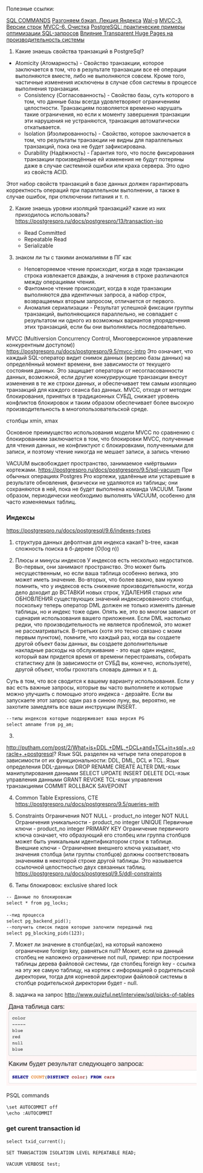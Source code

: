 Полезные ссылки:

[SQL COMMANDS](https://www.codecademy.com/articles/sql-commands)
[Разгоняем бэкап. Лекция Яндекса](https://habr.com/ru/company/yandex/blog/415817/)
[Wal-g](https://habr.com/ru/post/486188/)
[MVCC-3. Версии строк](https://habr.com/ru/company/postgrespro/blog/445820/)
[MVCC-6. Очистка](https://habr.com/ru/company/postgrespro/blog/452320/)
[PostgreSQL: практические примеры оптимизации SQL-запросов](https://www.youtube.com/watch?v=dm_oid1HVfQ&ab_channel=HighLoadChannel)
[Влияние Transparent Huge Pages на производительность системы](https://habr.com/ru/company/tinkoff/blog/446342/)

1) Какие знаешь свойства транзакций в PostgreSql?
- Atomicity (Атомарность) - Свойство транзакции, которое заключается в том, что в результате транзакции все её операции 
выполняются вместе, либо не выполняются совсем. Кроме того, частичные изменения исключены в случае 
сбоя системы в процессе выполнения транзакции.
  - Consistency (Согласованность) - Свойство базы, суть которого в том, что данные базы всегда удовлетворяют ограничениям целостности. 
Транзакциям позволяется временно нарушать такие ограничения, но если к моменту завершения 
транзакции эти нарушения не устраняются, транзакция автоматически откатывается. 
   - Isolation (Изолированность) - Свойство, которое заключается в том, что результаты транзакции не видны для параллельных транзакций, 
пока она не будет зафиксирована. 
   - Durability (Надёжность) - Гарантия того, что после фиксирования транзакции произведённые ей изменения не будут потеряны даже 
в случае системной ошибки или краха сервера. Это одно из свойств ACID.

Этот набор свойств транзакций в базе данных должен гарантировать корректность операций при 
параллельном выполнении, а также в случае ошибок, при отключении питания и т. п.

2) Какие знаешь уровни изоляций транзакций? какие из них приходилось использовать?
   https://postgrespro.ru/docs/postgrespro/13/transaction-iso
   - Read Committed
   - Repeatable Read
   - Serializable
   
3) знаком ли ты с такими аномалиями в ПГ как 
   - Неповторяемое чтение происходит, когда в ходе транзакции строка извлекается дважды, 
     а значения в строке различаются между операциями чтения.
   - Фантомное чтение происходит, когда в ходе транзакции выполняются два идентичных 
     запроса, а набор строк, возвращаемых вторым запросом, отличается от первого.
   - Аномалия сериализации - Результат успешной фиксации группы транзакций, выполняющихся 
     параллельно, не совпадает с результатом ни одного из возможных вариантов упорядочения этих 
     транзакций, если бы они выполнялись последовательно.

MVCC (Multiversion Concurrency Control, Многоверсионное управление конкурентным доступом))
https://postgrespro.ru/docs/postgrespro/9.5/mvcc-intro
Это означает, что каждый SQL-оператор видит снимок данных (версию базы данных) на определённый 
момент времени, вне зависимости от текущего состояния данных. Это защищает операторы от 
несогласованности данных, возможной, если другие конкурирующие транзакции внесут изменения в те 
же строки данных, и обеспечивает тем самым изоляцию транзакций для каждого сеанса баз данных. 
MVCC, отходя от методик блокирования, принятых в традиционных СУБД, снижает уровень конфликтов 
блокировок и таким образом обеспечивает более высокую производительность 
в многопользовательской среде.

столбцы xmin, xmax

Основное преимущество использования модели MVCC по сравнению с блокированием заключается в том, 
что блокировки MVCC, полученные для чтения данных, не конфликтуют с блокировками, полученными 
для записи, и поэтому чтение никогда не мешает записи, а запись чтению


VACUUM высвобождает пространство, занимаемое «мёртвыми» кортежами. 
https://postgrespro.ru/docs/postgrespro/9.5/sql-vacuum
При обычных операциях Postgres Pro кортежи, удалённые или устаревшие в результате обновления, 
физически не удаляются из таблицы; они сохраняются в ней, пока не будет выполнена команда VACUUM. 
Таким образом, периодически необходимо выполнять VACUUM, особенно для часто изменяемых таблиц.


### Индексы
https://postgrespro.ru/docs/postgresql/9.6/indexes-types
1) структура данных дефолтная для индекса какая?
   b-tree, какая сложность поиска в б-дереве (O(log n))
   
2) Плюсы и минусы индексов
У индексов есть несколько недостатков.
Во-первых, они занимают пространство. Это может быть несущественным, но если ваша таблица особенно 
   велика, это может иметь значение.
Во-вторых, что более важно, вам нужно помнить, что у индексов есть снижение производительности, 
   когда дело доходит до ВСТАВКИ новых строк, УДАЛЕНИЯ старых или ОБНОВЛЕНИЯ существующих значений 
   индексированного столбца, поскольку теперь оператор DML должен не только изменять данные 
   таблицы, но и индекс тоже один. Опять же, это во многом зависит от сценария использования 
   вашего приложения. Если DML настолько редки, что производительность не является проблемой, 
   это может не рассматриваться.
В-третьих (хотя это тесно связано с моим первым пунктом), помните, что каждый раз, когда вы 
   создаете другой объект базы данных, вы создаете дополнительные накладные расходы на 
   обслуживание - это еще один индекс, который вам придется время от времени перестраивать, 
   собирать статистику для (в зависимости от СУБД вы, конечно, используете), другой объект, 
   чтобы грохотать словарь данных и т. д.

Суть в том, что все сводится к вашему варианту использования. Если у вас есть важные запросы, которые вы часто выполняете и которые можно улучшить с помощью этого индекса - дерзайте. Если вы запускаете этот запрос один раз в синюю луну, вы, вероятно, не захотите замедлять все ваши инструкции INSERT.

```postgresql
--типы индексов которые поддерживает ваша версия PG
select amname from pg_am;
```

3) 
http://putham.com/post/2/What+is+DDL,+DML,+DCL+and+TCL+in+sql+,+oracle+,+postgresql?
Язык SQL разделен на четыре типа операторов в зависимости от их функциональности: DDL, DML, DCL и TCL.
Язык определения DDL-данных
   DROP
RENAME
CREATE
ALTER
DML-язык манипулирования данными
   SELECT
UPDATE
INSERT
DELETE
DCL-язык управления данными
   GRANT
REVOKE
TCL-язык управления транзакциями
   COMMIT
ROLLBACK
SAVEPOINT

4) Common Table Expressions, CTE
https://postgrespro.ru/docs/postgrespro/9.5/queries-with
   
5) Constraints
Ограничения NOT NULL - product_no integer NOT NULL
   Ограничения уникальности - product_no integer UNIQUE
   Первичные ключи - product_no integer PRIMARY KEY Ограничение первичного ключа означает, 
   что образующий его столбец или группа столбцов может быть уникальным идентификатором строк в таблице.
   Внешние ключи - Ограничение внешнего ключа указывает, что значения столбца (или группы столбцов) 
   должны соответствовать значениям в некоторой строке другой таблицы. Это называется ссылочной 
   целостностью двух связанных таблиц.
https://postgrespro.ru/docs/postgresql/9.5/ddl-constraints
   
6) Типы блокировок:
    exclusive
    shared lock
   
```postgresql
-- Данные по блокировкам
select * from pg_locks;

--пид процесса
select pg_backend_pid();
--получить список пидов которые залочили переданый пид
select pg_blocking_pids(123);
```

7) Может ли значение в столбце(ах), на который наложено ограничение foreign key, равняться null?
Может, если на данный столбец не наложено ограничение not null, пример: при построении таблицы 
   дерева файловой системы, где столбец foreign key - ссылка на эту же самую таблицу, на кортеж 
   с информацией о родительской директории, тогда для корневой директории файловой системы в 
   столбце родительской директории будет - null.
   
8) задачка на запрос http://www.quizful.net/interview/sql/picks-of-tables

![img.png](img.png)
   
PSQL commands
```shell
\set AUTOCOMMIT off
\echo :AUTOCOMMIT
```

### get curent transaction id
```shell
select txid_current();
```

```shell
SET TRANSACTION ISOLATION LEVEL REPEATABLE READ; 
```

```shell
VACUUM VERBOSE test;
```

